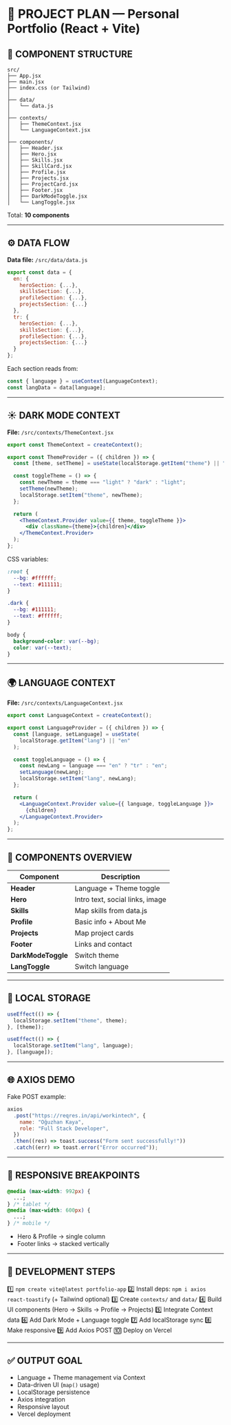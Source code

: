 # 🧬 PROJECT PLAN — Personal Portfolio (React + Vite)

## 🫡 COMPONENT STRUCTURE

```
src/
├── App.jsx
├── main.jsx
├── index.css (or Tailwind)
│
├── data/
│   └── data.js
│
├── contexts/
│   ├── ThemeContext.jsx
│   └── LanguageContext.jsx
│
├── components/
│   ├── Header.jsx
│   ├── Hero.jsx
│   ├── Skills.jsx
│   ├── SkillCard.jsx
│   ├── Profile.jsx
│   ├── Projects.jsx
│   ├── ProjectCard.jsx
│   ├── Footer.jsx
│   ├── DarkModeToggle.jsx
│   └── LangToggle.jsx
```

Total: **10 components**

---

## ⚙️ DATA FLOW

**Data file:** `/src/data/data.js`

```js
export const data = {
  en: {
    heroSection: {...},
    skillsSection: {...},
    profileSection: {...},
    projectsSection: {...}
  },
  tr: {
    heroSection: {...},
    skillsSection: {...},
    profileSection: {...},
    projectsSection: {...}
  }
};
```

Each section reads from:

```jsx
const { language } = useContext(LanguageContext);
const langData = data[language];
```

---

## ☀️ DARK MODE CONTEXT

**File:** `/src/contexts/ThemeContext.jsx`

```jsx
export const ThemeContext = createContext();

export const ThemeProvider = ({ children }) => {
  const [theme, setTheme] = useState(localStorage.getItem("theme") || "light");

  const toggleTheme = () => {
    const newTheme = theme === "light" ? "dark" : "light";
    setTheme(newTheme);
    localStorage.setItem("theme", newTheme);
  };

  return (
    <ThemeContext.Provider value={{ theme, toggleTheme }}>
      <div className={theme}>{children}</div>
    </ThemeContext.Provider>
  );
};
```

CSS variables:

```css
:root {
  --bg: #ffffff;
  --text: #111111;
}

.dark {
  --bg: #111111;
  --text: #ffffff;
}

body {
  background-color: var(--bg);
  color: var(--text);
}
```

---

## 🌍 LANGUAGE CONTEXT

**File:** `/src/contexts/LanguageContext.jsx`

```jsx
export const LanguageContext = createContext();

export const LanguageProvider = ({ children }) => {
  const [language, setLanguage] = useState(
    localStorage.getItem("lang") || "en"
  );

  const toggleLanguage = () => {
    const newLang = language === "en" ? "tr" : "en";
    setLanguage(newLang);
    localStorage.setItem("lang", newLang);
  };

  return (
    <LanguageContext.Provider value={{ language, toggleLanguage }}>
      {children}
    </LanguageContext.Provider>
  );
};
```

---

## 🧩 COMPONENTS OVERVIEW

| Component          | Description                     |
| ------------------ | ------------------------------- |
| **Header**         | Language + Theme toggle         |
| **Hero**           | Intro text, social links, image |
| **Skills**         | Map skills from data.js         |
| **Profile**        | Basic info + About Me           |
| **Projects**       | Map project cards               |
| **Footer**         | Links and contact               |
| **DarkModeToggle** | Switch theme                    |
| **LangToggle**     | Switch language                 |

---

## 💾 LOCAL STORAGE

```jsx
useEffect(() => {
  localStorage.setItem("theme", theme);
}, [theme]);

useEffect(() => {
  localStorage.setItem("lang", language);
}, [language]);
```

---

## 🌐 AXIOS DEMO

Fake POST example:

```jsx
axios
  .post("https://reqres.in/api/workintech", {
    name: "Oğuzhan Kaya",
    role: "Full Stack Developer",
  })
  .then((res) => toast.success("Form sent successfully!"))
  .catch((err) => toast.error("Error occurred"));
```

---

## 📱 RESPONSIVE BREAKPOINTS

```css
@media (max-width: 992px) {
  ...;
} /* tablet */
@media (max-width: 600px) {
  ...;
} /* mobile */
```

- Hero & Profile → single column
- Footer links → stacked vertically

---

## 🚀 DEVELOPMENT STEPS

1️⃣ `npm create vite@latest portfolio-app`
2️⃣ Install deps: `npm i axios react-toastify` (+ Tailwind optional)
3️⃣ Create `contexts/` and `data/`
4️⃣ Build UI components (Hero → Skills → Profile → Projects)
5️⃣ Integrate Context data
6️⃣ Add Dark Mode + Language toggle
7️⃣ Add localStorage sync
8️⃣ Make responsive
9️⃣ Add Axios POST
🔟 Deploy on Vercel

---

## ✅ OUTPUT GOAL

- Language + Theme management via Context
- Data-driven UI (`map()` usage)
- LocalStorage persistence
- Axios integration
- Responsive layout
- Vercel deployment
